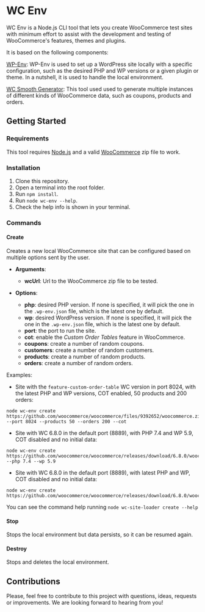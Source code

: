 # WC Env
WC Env is a Node.js CLI tool that lets you create WooCommerce test sites with minimum effort to assist with the development and testing of WooCommerce's features, themes and plugins.

It is based on the following components:

[WP-Env](https://github.com/WordPress/gutenberg/tree/trunk/packages/env): 
WP-Env is used to set up a WordPress site locally with a specific configuration, such as the desired PHP and WP versions or a given plugin or theme. In a nutshell, it is used to handle the local environment.

[WC Smooth Generator](https://github.com/woocommerce/wc-smooth-generator):
This tool used used to generate multiple instances of different kinds of WooCommerce data, such as coupons, products and orders.

## Getting Started

### Requirements
This tool requires [Node.js](https://nodejs.org/en/) and a valid [WooCommerce](https://github.com/woocommerce/woocommerce) zip file to work.

### Installation
1. Clone this repository.
2. Open a terminal into the root folder.
3. Run `npm install`.
4. Run `node wc-env --help`.
5. Check the help info is shown in your terminal.

### Commands
#### Create
Creates a new local WooCommerce site that can be configured based on multiple options sent by the user.
* **Arguments**:

    * **wcUrl**: Url to the WooCommerce zip file to be tested.
* **Options**:
    * **php**: desired PHP version. If none is specified, it will pick the one in the `.wp-env.json` file, which is the latest one by default.
    * **wp**: desired WordPress version. If none is specified, it will pick the one in the `.wp-env.json` file, which is the latest one by default.
    * **port**: the port to run the site.
    * **cot**: enable the *Custom Order Tables* feature in WooCommerce.
    * **coupons**: create a number of random coupons.
    * **customers**: create a number of random customers.
    * **products**: create a number of random products.
    * **orders**: create a number of random orders.

Examples:

- Site with the `feature-custom-order-table` WC version in port 8024, with the latest PHP and WP versions, COT enabled, 50 products and 200 orders:
```
node wc-env create https://github.com/woocommerce/woocommerce/files/9392652/woocommerce.zip --port 8024 --products 50 --orders 200 --cot
```
- Site with WC 6.8.0 in the default port (8889), with PHP 7.4 and WP 5.9, COT disabled and no initial data:
```
node wc-env create https://github.com/woocommerce/woocommerce/releases/download/6.8.0/woocommerce.zip --php 7.4 --wp 5.9
```
- Site with WC 6.8.0 in the default port (8889), with latest PHP and WP, COT disabled and no initial data:
```
node wc-env create https://github.com/woocommerce/woocommerce/releases/download/6.8.0/woocommerce.zip
```

You can see the command help running `node wc-site-loader create --help`

#### Stop
Stops the local environment but data persists, so it can be resumed again.

#### Destroy
Stops and deletes the local environment.

## Contributions
Please, feel free to contribute to this project with questions, ideas, requests or improvements. We are looking forward to hearing from you!